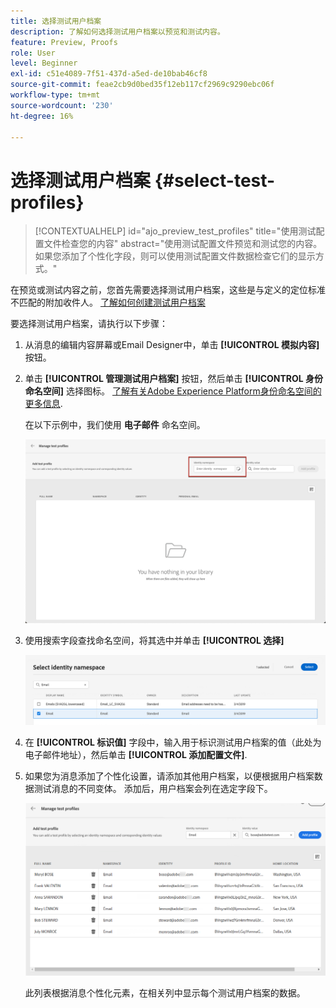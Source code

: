 ```yaml
---
title: 选择测试用户档案
description: 了解如何选择测试用户档案以预览和测试内容。
feature: Preview, Proofs
role: User
level: Beginner
exl-id: c51e4089-7f51-437d-a5ed-de10bab46cf8
source-git-commit: feae2cb9d0bed35f12eb117cf2969c9290ebc06f
workflow-type: tm+mt
source-wordcount: '230'
ht-degree: 16%

---
```


# 选择测试用户档案 {#select-test-profiles}

>[!CONTEXTUALHELP]
>id="ajo_preview_test_profiles"
>title="使用测试配置文件检查您的内容"
>abstract="使用测试配置文件预览和测试您的内容。如果您添加了个性化字段，则可以使用测试配置文件数据检查它们的显示方式。"

在预览或测试内容之前，您首先需要选择测试用户档案，这些是与定义的定位标准不匹配的附加收件人。 [了解如何创建测试用户档案](../audience/creating-test-profiles.md)

要选择测试用户档案，请执行以下步骤：

1. 从消息的编辑内容屏幕或Email Designer中，单击 **[!UICONTROL 模拟内容]** 按钮。

1. 单击 **[!UICONTROL 管理测试用户档案]** 按钮，然后单击 **[!UICONTROL 身份命名空间]** 选择图标。 [了解有关Adobe Experience Platform身份命名空间的更多信息](../audience/get-started-identity.md).

   在以下示例中，我们使用 **电子邮件** 命名空间。

   ![](../email/assets/previewselect-namespace.png)

1. 使用搜索字段查找命名空间，将其选中并单击 **[!UICONTROL 选择]**

   ![](../email/assets/preview-email-namespace.png)

1. 在 **[!UICONTROL 标识值]** 字段中，输入用于标识测试用户档案的值（此处为电子邮件地址），然后单击 **[!UICONTROL 添加配置文件]**.

   <!--![](assets/preview-identity-value.png)-->

1. 如果您为消息添加了个性化设置，请添加其他用户档案，以便根据用户档案数据测试消息的不同变体。 添加后，用户档案会列在选定字段下。

   ![](../email/assets/preview-profile-list.png)

   此列表根据消息个性化元素，在相关列中显示每个测试用户档案的数据。
